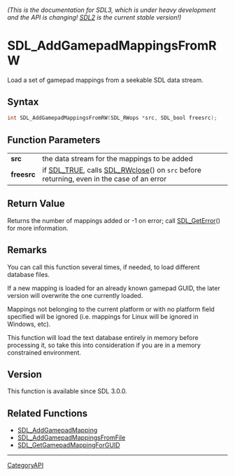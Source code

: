 ###### (This is the documentation for SDL3, which is under heavy development and the API is changing! [SDL2](https://wiki.libsdl.org/SDL2/) is the current stable version!)
# SDL_AddGamepadMappingsFromRW

Load a set of gamepad mappings from a seekable SDL data stream.

## Syntax

```c
int SDL_AddGamepadMappingsFromRW(SDL_RWops *src, SDL_bool freesrc);

```

## Function Parameters

|                 |                                                                                                                     |
| --------------- | ------------------------------------------------------------------------------------------------------------------- |
| **src**         | the data stream for the mappings to be added                                                                        |
| **freesrc**     | if [SDL_TRUE](SDL_TRUE.md), calls [SDL_RWclose](SDL_RWclose.md)() on `src` before returning, even in the case of an error |

## Return Value

Returns the number of mappings added or -1 on error; call
[SDL_GetError](SDL_GetError.md)() for more information.

## Remarks

You can call this function several times, if needed, to load different
database files.

If a new mapping is loaded for an already known gamepad GUID, the later
version will overwrite the one currently loaded.

Mappings not belonging to the current platform or with no platform field
specified will be ignored (i.e. mappings for Linux will be ignored in
Windows, etc).

This function will load the text database entirely in memory before
processing it, so take this into consideration if you are in a memory
constrained environment.

## Version

This function is available since SDL 3.0.0.

## Related Functions

* [SDL_AddGamepadMapping](SDL_AddGamepadMapping.md)
* [SDL_AddGamepadMappingsFromFile](SDL_AddGamepadMappingsFromFile.md)
* [SDL_GetGamepadMappingForGUID](SDL_GetGamepadMappingForGUID.md)

----
[CategoryAPI](CategoryAPI.md)
